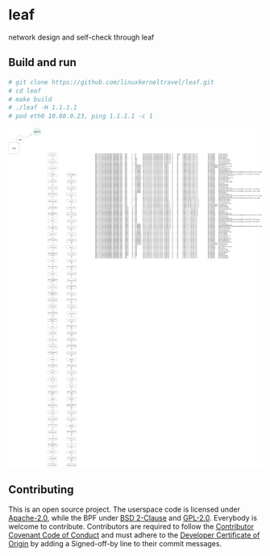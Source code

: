 # leaf

network design and self-check through leaf

## Build and run
```bash
# git clone https://github.com/linuxkerneltravel/leaf.git
# cd leaf
# make build
# ./leaf -H 1.1.1.1
# pod eth0 10.88.0.23, ping 1.1.1.1 -c 1
```
![](pod2external.png)

## Contributing

This is an open source project. The userspace code is licensed under
[Apache-2.0](LICENSE), while the BPF under [BSD 2-Clause](bpf/LICENSE.BSD-2-Clause)
and [GPL-2.0](bpf/LICENSE.GPL-2.0). Everybody is welcome to contribute.
Contributors are required to follow the [Contributor Covenant Code of
Conduct](https://www.contributor-covenant.org/version/1/4/code-of-conduct/) and
must adhere to the [Developer Certificate of
Origin](https://developercertificate.org/) by adding a Signed-off-by line to
their commit messages.
